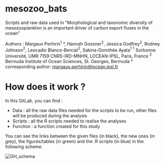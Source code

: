 # mesozoo_bats
Scripts and raw data used in "Morphological and taxonomic diversity of mesozooplankton is an important driver of carbon export fluxes in the ocean"

Authors : Margaux Perhirin$^{1}$ \*, Hannah Gossner$^{2}$, Jessica Godfrey$^{2}$, Rodney Johnson$^{2}$, Leocadio Blanco-Bercial$^{2}$, Sakina-Dorothée Ayata$^{1}$
$^{1}$ Sorbonne Université, UMR 7159 CNRS-IRD-MNHN, LOCEAN-IPSL, Paris, France
$^{2}$ Bermuda Institute of Ocean Sciences, St. Georges, Bermuda
\* corresponding author: margaux.perhirin@locean.ipsl.fr


# How does it work ?

In this GitLab, you can find :
* Data : all the raw data files needed for the scripts to be run, other files will be produced during the analysis
* Scripts : all the R scripts needed to realise the analyses 
* Function : a function created for this study 

You can see the links between the given files (in black), the new ones (in grey), the figures/tables (in green) and the .R scripts (in blue) in the following scheme.

![GH_schema](https://user-images.githubusercontent.com/97614755/214528953-480ba12d-ee95-4835-9909-17d5bcf538cf.jpg)
